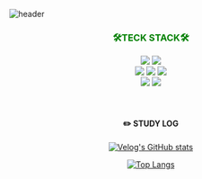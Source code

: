 ![header](https://capsule-render.vercel.app/api?type=waving&color=gradient&customColorList=12&height=300&section=header&text=Dohyeong%20Kim&fontSize=60&fontAlign=72&desc=ddohyeong&decoSize=40&descAlign=80&descAlignY=65)

<!--
**ddohyeong/ddohyeong** is a ✨ _special_ ✨ repository because its `README.md` (this file) appears on your GitHub profile.

Here are some ideas to get you started:

- 🔭 I’m currently working on ...
- 🌱 I’m currently learning ...
- 👯 I’m looking to collaborate on ...
- 🤔 I’m looking for help with ...
- 💬 Ask me about ...
- 📫 How to reach me: ...
- 😄 Pronouns: ...
- ⚡ Fun fact: ...
-->

<div class="mainWrapper" align="center">
  
### <span style="color:green">🛠️TECK STACK🛠️</span>
<div>
  <img src = "https://img.shields.io/badge/java-%23ED8B00.svg?style=flat-square&logo=openjdk&logoColor=white">
  <img src ="https://img.shields.io/badge/Python-3776AB?style=flat-square&logo=Python&logoColor=white">
  <br>
  <img src="https://img.shields.io/badge/Spring-6DB33F?style=flat-square&logo=Spring&logoColor=white"/>
  <img src="https://img.shields.io/badge/Spring Boot-6DB33F?style=flat-square&logo=SpringBoot&logoColor=white"/>
  <img src="https://img.shields.io/badge/Mariadb-003545?style=flat-square&logo=Mariadb&logoColor=white"/>

  <br>
  <img src="https://img.shields.io/badge/Aws-232F3E?style=flat-square&logo=amazonAws&logoColor=white"/>
  <img src="https://img.shields.io/badge/Docker-2496ED?style=flat-square&logo=Docker&logoColor=white"/>
</div>
<br>
<br>
<h4>✏️ STUDY LOG </h4>

[![Velog's GitHub stats](https://velog-readme-stats.vercel.app/api?name=dohyeong&color=dark)](https://velog.io/@dohyeong)

[![Top Langs](https://github-readme-stats.vercel.app/api/top-langs/?username=ddohyeong&layout=compact)](https://github.com/anuraghazra/github-readme-stats)


